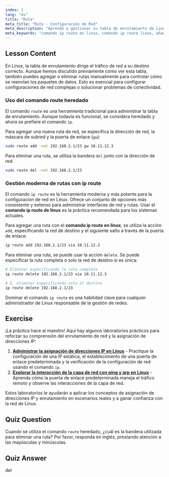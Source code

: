 ```yaml
---
index: 2
lang: "es"
title: "Ruta"
meta_title: "Ruta - Configuración de Red"
meta_description: "Aprenda a gestionar su tabla de enrutamiento de Linux. Esta guía cubre cómo añadir y eliminar rutas de red usando el comando moderno 'ip route command in linux' y el comando 'route' heredado."
meta_keywords: "comando ip route en linux, comando ip route linux, añadir ruta, eliminar ruta, tabla de enrutamiento, enrutamiento de red, redes linux, ip route"
---
```


## Lesson Content

En Linux, la tabla de enrutamiento dirige el tráfico de red a su destino correcto. Aunque hemos discutido previamente cómo ver esta tabla, también puedes agregar o eliminar rutas manualmente para controlar cómo se reenvían los paquetes de datos. Esto es esencial para configurar configuraciones de red complejas o solucionar problemas de conectividad.

### Uso del comando route heredado

El comando `route` es una herramienta tradicional para administrar la tabla de enrutamiento. Aunque todavía es funcional, se considera heredado y ahora se prefiere el comando `ip`.

Para agregar una nueva ruta de red, se especifica la dirección de red, la máscara de subred y la puerta de enlace (`gw`):

```bash
sudo route add -net 192.168.2.1/23 gw 10.11.12.3
```

Para eliminar una ruta, se utiliza la bandera `del` junto con la dirección de red:

```bash
sudo route del -net 192.168.2.1/23
```

### Gestión moderna de rutas con ip route

El comando `ip route` es la herramienta moderna y más potente para la configuración de red en Linux. Ofrece un conjunto de opciones más consistente y extenso para administrar interfaces de red y rutas. Usar el **comando ip route de linux** es la práctica recomendada para los sistemas actuales.

Para agregar una ruta con el **comando ip route en linux**, se utiliza la acción `add`, especificando la red de destino y el siguiente salto a través de la puerta de enlace:

```bash
ip route add 192.168.2.1/23 via 10.11.12.3
```

Para eliminar una ruta, se puede usar la acción `delete`. Se puede especificar la ruta completa o solo la red de destino si es única:

```bash
# Eliminar especificando la ruta completa
ip route delete 192.168.2.1/23 via 10.11.12.3

# O, eliminar especificando solo el destino
ip route delete 192.168.2.1/23
```

Dominar el comando `ip route` es una habilidad clave para cualquier administrador de Linux responsable de la gestión de redes.

## Exercise

¡La práctica hace al maestro! Aquí hay algunos laboratorios prácticos para reforzar su comprensión del enrutamiento de red y la asignación de direcciones IP:

1. **[Administrar la asignación de direcciones IP en Linux](https://labex.io/es/labs/comptia-manage-ip-addressing-in-linux-592736)** - Practique la configuración de una IP estática, el establecimiento de una puerta de enlace predeterminada y la verificación de la configuración de red usando el comando `ip`.
2. **[Explorar la interacción de la capa de red con ping y arp en Linux](https://labex.io/es/labs/comptia-explore-network-layer-interaction-with-ping-and-arp-in-linux-592746)** - Aprenda cómo la puerta de enlace predeterminada maneja el tráfico remoto y observe las interacciones de la capa de red.

Estos laboratorios le ayudarán a aplicar los conceptos de asignación de direcciones IP y enrutamiento en escenarios reales y a ganar confianza con la red de Linux.

## Quiz Question

Cuando se utiliza el comando `route` heredado, ¿cuál es la bandera utilizada para eliminar una ruta? Por favor, responda en inglés, prestando atención a las mayúsculas y minúsculas.

## Quiz Answer

del
